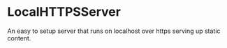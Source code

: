 # LocalHTTPSServer
An easy to setup server that runs on localhost over https serving up static content.
